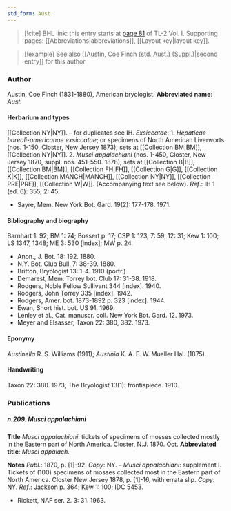 ```yaml
---
std_form: Aust.
---
```


> [!cite] BHL link: this entry starts at [page 81](https://www.biodiversitylibrary.org/page/33120212) of TL-2 Vol. I.
> Supporting pages: [[Abbreviations|abbreviations]], [[Layout key|layout key]].

> [!example] See also [[Austin, Coe Finch {std. Aust.} (Suppl.)|second entry]] for this author

### Author

Austin, Coe Finch (1831-1880), American bryologist. 
**Abbreviated name**: *Aust.*

#### Herbarium and types

[[Collection NY|NY]]. – for duplicates see IH.
*Exsiccatae*: 1. *Hepaticae boreali-americanae exsiccatae*; or specimens of North American Liverworts (nos. 1-150, Closter, New Jersey 1873); sets at [[Collection BM|BM]], [[Collection NY|NY]].
2. *Musci appalachiani* (nos. 1-450, Closter, New Jersey 1870, suppl. nos. 451-550. 1878); sets at [[Collection B|B]], [[Collection BM|BM]], [[Collection FH|FH]], [[Collection G|G]], [[Collection K|K]], [[Collection MANCH|MANCH]], [[Collection NY|NY]], [[Collection PRE|PRE]], [[Collection W|W]]. (Accompanying text see below).
*Ref*.: IH 1 (ed. 6): 355, 2: 45.
- Sayre, Mem. New York Bot. Gard. 19(2): 177-178. 1971.

#### Bibliography and biography

Barnhart 1: 92; BM 1: 74; Bossert p. 17; CSP 1: 123, 7: 59, 12: 31; Kew 1: 100; LS 1347, 1348; ME 3: 530 \[index\]; MW p. 24.
- Anon., J. Bot. 18: 192. 1880.
- N.Y. Bot. Club Bull. 7: 38-39. 1880.
- Britton, Bryologist 13: 1-4. 1910 (portr.)
- Demarest, Mem. Torrey bot. Club 17: 31-38. 1918.
- Rodgers, Noble Fellow Sullivant 344 \[index\]. 1940.
- Rodgers, John Torrey 335 \[index\]. 1942.
- Rodgers, Amer. bot. 1873-1892 p. 323 \[index\]. 1944.
- Ewan, Short hist. bot. US 91. 1969.
- Lenley et al., Cat. manuscr. coll. New York Bot. Gard. 12. 1973.
- Meyer and Elsasser, Taxon 22: 380, 382. 1973.

#### Eponymy

*Austinella* R. S. Williams (1911); *Austinia* K. A. F. W. Mueller Hal. (1875).

#### Handwriting

Taxon 22: 380. 1973; The Bryologist 13(1): frontispiece. 1910.

### Publications

##### n.209. Musci appalachiani

**Title**
*Musci appalachiani*: tickets of specimens of mosses collected mostly in the Eastern part of North America. Closter, N.J. 1870. Oct.
**Abbreviated title**: *Musci appalach.*

**Notes**
*Publ*.: 1870, p. \[1\]-92. *Copy*: NY. – *Musci appalachiani*: supplement I. Tickets of (100) specimens of mosses collected most in the Eastern part of North America. Closter New Jersey 1878, p. \[1\]-16, with errata slip. *Copy*: NY.
*Ref*.: Jackson p. 364; Kew 1: 100; IDC 5453.
- Rickett, NAF ser. 2. 3: 31. 1963.

